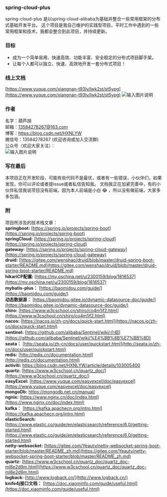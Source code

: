 ###  **spring-cloud-plus** 
spring-cloud-plus 是以spring-cloud-alibaba为基础并整合一些常用框架的分布式基础开发平台。
这个项目是我自己维护的实践型项目，平时工作中遇到的一些常用框架和技术，我都会整合到此项目，并持续更新。
### 目标
- 成为一个简单易用、快速高效、功能丰富、安全稳定的分布式项目脚手架。
- 让每个人都可以独立、快速、高效地开发一套分布式项目！

### 线上文档
 [https://www.yuque.com/xiangnan-t93lv/lwk2st/st5ypg](https://www.yuque.com/xiangnan-t93lv/lwk2st/st5ypg)
![输入图片说明](https://images.gitee.com/uploads/images/2020/0522/130015_1bf3f63e_4866886.png "屏幕截图.png")

### 作者
名字：葫芦胡  
邮箱：13584278267@163.com  
博客：https://blog.csdn.net/HXNLYW  
微信号：13584278267 (欢迎咨询或加入交流群)  
公众号（欢迎大家关注）：  
![输入图片说明](https://images.gitee.com/uploads/images/2020/0720/135846_466deb6c_4866886.jpeg "公众号logo.jpg")

### 写在最后
本项目正在开发阶段，可能有些代码不是最优，或者有一些错误，小伙伴们，如果发现，你可以评论或者提issue或者私信告知我。
文档我正在加紧完善中，有的小伙伴私信我说项目没有前端，因为本人前端是小白 :joy: ，所以没有做前端，大家多多包涵。

### 附
项目所涉及的技术栈文章：  
 **springboot:**  [https://spring.io/projects/spring-boot](https://spring.io/projects/spring-boot)  
**springCloud:**  [https://spring.io/projects/spring-cloud](https://spring.io/projects/spring-cloud)   
 **gateway:**  [https://spring.io/projects/spring-cloud-gateway](https://spring.io/projects/spring-cloud-gateway)  
 **druid:**  [https://gitee.com/wenshao/druid/blob/master/druid-spring-boot-starter/README.md](https://gitee.com/wenshao/druid/blob/master/druid-spring-boot-starter/README.md)  
 **hikariCP配置:**  [https://my.oschina.net/u/2300159/blog/1816537](https://my.oschina.net/u/2300159/blog/1816537)   
 **mybatis-plus：**  [https://baomidou.com/guide/](https://baomidou.com/guide/)  
 **动态数据源：**  [https://baomidou.gitee.io/dynamic-datasource-doc/guide/](https://baomidou.gitee.io/dynamic-datasource-doc/guide/)  
 **shiro:**  [https://www.w3cschool.cn/shiro/co4m1if2.html](https://www.w3cschool.cn/shiro/co4m1if2.html)  
 **nacos:**  [https://nacos.io/zh-cn/docs/quick-start.html](https://nacos.io/zh-cn/docs/quick-start.html)  
 **sentinel:**  [https://github.com/alibaba/Sentinel/wiki/介绍](https://github.com/alibaba/Sentinel/wiki/%E4%BB%8B%E7%BB%8D)  
 **seata：**  [http://seata.io/zh-cn/docs/user/quickstart.html](http://seata.io/zh-cn/docs/user/quickstart.html)  
 **redis:**  [http://redis.cn/documentation.html](http://redis.cn/documentation.html)  
 **activiti:**  https://blog.csdn.net/HXNLYW/article/details/103005400  
 **quartz:**  [https://www.w3cschool.cn/quartz_doc/](https://www.w3cschool.cn/quartz_doc/)  
 **easyExcel:**  [https://www.yuque.com/easyexcel/doc/easyexcel](https://www.yuque.com/easyexcel/doc/easyexcel)  
 **mongoDb:**  [https://mongodb.net.cn/manual/ ](https://mongodb.net.cn/manual/)   
 **ngnix:**  [https://www.nginx.cn/doc/index.html](https://www.nginx.cn/doc/index.html)  
 **kafka：** [https://kafka.apachecn.org/intro.html](https://kafka.apachecn.org/intro.html)  
 **elasticSearch:**  [https://www.elastic.co/guide/en/elasticsearch/reference/6.0/getting-started.html](https://www.elastic.co/guide/en/elasticsearch/reference/6.0/getting-started.html)   
 **netty-websocket:**  [https://gitee.com/Yeauty/netty-websocket-spring-boot-starter/blob/master/README_zh.md](https://gitee.com/Yeauty/netty-websocket-spring-boot-starter/blob/master/README_zh.md)   
 **quartz:**  [https://www.w3cschool.cn/quartz_doc/quartz_doc-ml8e2d9m.html](https://www.w3cschool.cn/quartz_doc/quartz_doc-ml8e2d9m.html)    
 **logback:**  [http://www.logback.cn/](http://www.logback.cn/)  
 **knife4j接口文档：**  [https://doc.xiaominfo.com/guide/useful.html](https://doc.xiaominfo.com/guide/useful.html)   
